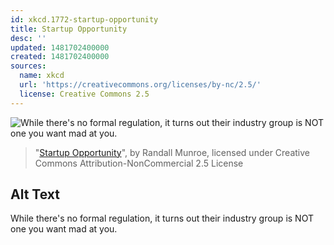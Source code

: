 ```yaml
---
id: xkcd.1772-startup-opportunity
title: Startup Opportunity
desc: ''
updated: 1481702400000
created: 1481702400000
sources:
  name: xkcd
  url: 'https://creativecommons.org/licenses/by-nc/2.5/'
  license: Creative Commons 2.5
---
```

![While there's no formal regulation, it turns out their industry group is NOT one you want mad at you.](https://imgs.xkcd.com/comics/startup_opportunity.png)
> "[Startup Opportunity](https://xkcd.com/1772/)", by Randall Munroe, licensed under Creative Commons Attribution-NonCommercial 2.5 License

## Alt Text
While there's no formal regulation, it turns out their industry group is NOT one you want mad at you.
